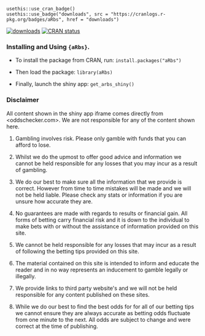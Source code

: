 
```{r badges, include=FALSE}
usethis::use_cran_badge()
usethis::use_badge("downloads", src = "https://cranlogs.r-pkg.org/badges/aRbs", href = "downloads")
```

<!-- badges: start -->
[![downloads](https://cranlogs.r-pkg.org/badges/aRbs)](downloads)
[![CRAN status](https://www.r-pkg.org/badges/version/aRbs)](https://CRAN.R-project.org/package=aRbs)
<!-- badges: end -->


### Installing and Using `{aRbs}`.

- To install the package from CRAN, run:
`install.packages("aRbs")`

- Then load the package:
`library(aRbs)`

- Finally, launch the shiny app:
`get_arbs_shiny()`

### Disclaimer

All content shown in the shiny app iframe comes directly from <oddschecker.com>. We are not responsible for any of the content shown here. 

1. Gambling involves risk. Please only gamble with funds that you can afford to lose.

2. Whilst we do the upmost to offer good advice and information we cannot be held responsible for any losses that you may incur as a result of gambling.

3. We do our best to make sure all the information that we provide is correct. However from time to time mistakes will be made and we will not be held liable. Please check any stats or information if you are unsure how accurate they are.

4. No guarantees are made with regards to results or financial gain. All forms of betting carry financial risk and it is down to the individual to make bets with or without the assistance of information provided on this site.

5. We cannot be held responsible for any losses that may incur as a result of following the betting tips provided on this site.

6. The material contained on this site is intended to inform and educate the reader and in no way represents an inducement to gamble legally or illegally.

7. We provide links to third party website's and we will not be held responsible for any content published on these sites.

8. While we do our best to find the best odds for for all of our betting tips we cannot ensure they are always accurate as betting odds fluctuate from one minute to the next. All odds are subject to change and were correct at the time of publishing.
